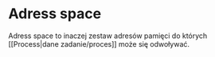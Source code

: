 # Adress space
Adress space to inaczej zestaw adresów pamięci do których [[Process|dane zadanie/proces]] może się odwoływać. 